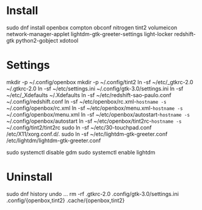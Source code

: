 # Install
sudo dnf install openbox compton obconf nitrogen tint2 volumeicon network-manager-applet lightdm-gtk-greeter-settings light-locker redshift-gtk python2-gobject xdotool

# Settings
mkdir -p ~/.config/openbox
mkdir -p ~/.config/tint2
ln -sf ~/etc/_gtkrc-2.0 ~/.gtkrc-2.0
ln -sf ~/etc/settings.ini ~/.config/gtk-3.0/settings.ini
ln -sf ~/etc/_Xdefaults ~/.Xdefaults
ln -sf ~/etc/redshift-sao-paulo.conf ~/.config/redshift.conf
ln -sf ~/etc/openbox/rc.xml-`hostname -s` ~/.config/openbox/rc.xml
ln -sf ~/etc/openbox/menu.xml-`hostname -s` ~/.config/openbox/menu.xml
ln -sf ~/etc/openbox/autostart-`hostname -s` ~/.config/openbox/autostart
ln -sf ~/etc/openbox/tint2rc-`hostname -s` ~/.config/tint2/tint2rc
sudo ln -sf ~/etc/30-touchpad.conf /etc/X11/xorg.conf.d/.
sudo ln -sf ~/etc/lightdm-gtk-greeter.conf /etc/lightdm/lightdm-gtk-greeter.conf

sudo systemctl disable gdm
sudo systemctl enable lightdm

# Uninstall
sudo dnf history undo ...
rm -rf .gtkrc-2.0 .config/gtk-3.0/settings.ini .config/{openbox,tint2} .cache/{openbox,tint2}
